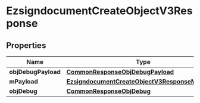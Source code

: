 
# EzsigndocumentCreateObjectV3Response

## Properties
| Name | Type | Description | Notes |
| ------------ | ------------- | ------------- | ------------- |
| **objDebugPayload** | [**CommonResponseObjDebugPayload**](CommonResponseObjDebugPayload.md) |  |  |
| **mPayload** | [**EzsigndocumentCreateObjectV3ResponseMPayload**](EzsigndocumentCreateObjectV3ResponseMPayload.md) |  |  |
| **objDebug** | [**CommonResponseObjDebug**](CommonResponseObjDebug.md) |  |  [optional] |



